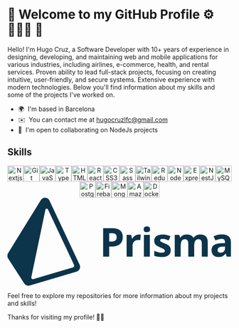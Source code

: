# 👋 Welcome to my GitHub Profile  ⚙️ 👨🏻‍💻 🚀 

Hello! I'm Hugo Cruz, a Software Developer with 10+ years of experience in designing, developing, and maintaining web and mobile
applications for various industries, including airlines, e-commerce, health, and rental services. Proven ability to
lead full-stack projects, focusing on creating intuitive, user-friendly, and secure systems. Extensive experience
with modern technologies. Below you'll find information about my skills and some of the projects I've worked on.

* 🌍  I'm based in Barcelona
* ✉️  You can contact me at [hugocruzlfc@gmail.com](mailto:hugocruzlfc@gmail.com)
* 🤝  I'm open to collaborating on NodeJs projects


## Skills

<p align="center">
<a href="https://nextjs.org/" target="_blank" rel="noreferrer"><img src="https://raw.githubusercontent.com/danielcranney/readme-generator/main/public/icons/skills/nextjs.svg" width="36" height="36" alt="Nextjs" /></a><a href="https://git-scm.com/" target="_blank" rel="noreferrer"><img src="https://raw.githubusercontent.com/danielcranney/readme-generator/main/public/icons/skills/git-colored.svg" width="36" height="36" alt="Git" /></a><a href="https://developer.mozilla.org/en-US/docs/Web/JavaScript" target="_blank" rel="noreferrer"><img src="https://raw.githubusercontent.com/danielcranney/readme-generator/main/public/icons/skills/javascript-colored.svg" width="36" height="36" alt="JavaScript" /></a><a href="https://www.typescriptlang.org/" target="_blank" rel="noreferrer"><img src="https://raw.githubusercontent.com/danielcranney/readme-generator/main/public/icons/skills/typescript-colored.svg" width="36" height="36" alt="TypeScript" /></a><a href="https://developer.mozilla.org/en-US/docs/Glossary/HTML5" target="_blank" rel="noreferrer"><img src="https://raw.githubusercontent.com/danielcranney/readme-generator/main/public/icons/skills/html5-colored.svg" width="36" height="36" alt="HTML5" /></a><a href="https://reactjs.org/" target="_blank" rel="noreferrer"><img src="https://raw.githubusercontent.com/danielcranney/readme-generator/main/public/icons/skills/react-colored.svg" width="36" height="36" alt="React" /></a><a href="https://www.w3.org/TR/CSS/#css" target="_blank" rel="noreferrer"><img src="https://raw.githubusercontent.com/danielcranney/readme-generator/main/public/icons/skills/css3-colored.svg" width="36" height="36" alt="CSS3" /></a><a href="https://sass-lang.com/" target="_blank" rel="noreferrer"><img src="https://raw.githubusercontent.com/danielcranney/readme-generator/main/public/icons/skills/sass-colored.svg" width="36" height="36" alt="Sass" /></a><a href="https://tailwindcss.com/" target="_blank" rel="noreferrer"><img src="https://raw.githubusercontent.com/danielcranney/readme-generator/main/public/icons/skills/tailwindcss-colored.svg" width="36" height="36" alt="TailwindCSS" /></a><a href="https://redux.js.org/" target="_blank" rel="noreferrer"><img src="https://raw.githubusercontent.com/danielcranney/readme-generator/main/public/icons/skills/redux-colored.svg" width="36" height="36" alt="Redux" /></a><a href="https://nodejs.org/en/" target="_blank" rel="noreferrer"><img src="https://raw.githubusercontent.com/danielcranney/readme-generator/main/public/icons/skills/nodejs-colored.svg" width="36" height="36" alt="NodeJS" /></a><a href="https://expressjs.com/" target="_blank" rel="noreferrer"><img src="https://raw.githubusercontent.com/danielcranney/readme-generator/main/public/icons/skills/express.svg" width="36" height="36" alt="Express" /></a><a href="https://docs.nestjs.com/" target="_blank" rel="noreferrer"><img src="https://raw.githubusercontent.com/danielcranney/readme-generator/main/public/icons/skills/nestjs-colored.svg" width="36" height="36" alt="NestJS" /></a><a href="https://www.mysql.com/" target="_blank" rel="noreferrer"><img src="https://raw.githubusercontent.com/danielcranney/readme-generator/main/public/icons/skills/mysql-colored.svg" width="36" height="36" alt="MySQL" /></a><a href="https://www.postgresql.org/" target="_blank" rel="noreferrer"><img src="https://raw.githubusercontent.com/danielcranney/readme-generator/main/public/icons/skills/postgresql-colored.svg" width="36" height="36" alt="PostgreSQL" /></a><a href="https://firebase.google.com/" target="_blank" rel="noreferrer"><img src="https://raw.githubusercontent.com/danielcranney/readme-generator/main/public/icons/skills/firebase-colored.svg" width="36" height="36" alt="Firebase" /></a><a href="https://www.mongodb.com/" target="_blank" rel="noreferrer"><img src="https://raw.githubusercontent.com/danielcranney/readme-generator/main/public/icons/skills/mongodb-colored.svg" width="36" height="36" alt="MongoDB" /></a><a href="https://aws.amazon.com" target="_blank" rel="noreferrer"><img src="https://raw.githubusercontent.com/danielcranney/readme-generator/main/public/icons/skills/aws-colored.svg" width="36" height="36" alt="Amazon Web Services" /></a><a href="https://www.docker.com/" target="_blank" rel="noreferrer"><img src="https://raw.githubusercontent.com/danielcranney/readme-generator/main/public/icons/skills/docker-colored.svg" width="36" height="36" alt="Docker" /></a><a href="https://www.prisma.io/" target="_blank" rel="noreferrer"><svg fill="none" height="982" viewBox="1.372 -.18543865 324.553 128.18543865" width="2500" xmlns="http://www.w3.org/2000/svg"><g fill="#0c344b"><path d="m199.202 85.75h8.638v-31.662h-8.638zm-.367-39.847c0-2.813 1.567-4.219 4.701-4.219 3.133 0 4.701 1.406 4.701 4.219 0 1.341-.392 2.384-1.175 3.13-.784.746-1.959 1.118-3.526 1.118-3.134 0-4.701-1.416-4.701-4.248z"/><path clip-rule="evenodd" d="m164.253 67.483c2.786-2.36 4.178-5.767 4.178-10.223 0-4.286-1.307-7.51-3.922-9.672-2.615-2.16-6.433-3.242-11.456-3.242h-13.225v41.404h8.779v-14.727h3.767c5.135 0 9.095-1.179 11.879-3.54zm-12.757-3.653h-2.889v-12.29h3.993c2.398 0 4.158.49 5.282 1.472 1.123.982 1.685 2.502 1.685 4.56 0 2.038-.67 3.591-2.011 4.658s-3.36 1.6-6.06 1.6z" fill-rule="evenodd"/><path d="m194.62 53.748c-.774-.17-1.746-.255-2.917-.255-1.964 0-3.781.543-5.451 1.628a11.908 11.908 0 0 0 -3.98 4.291h-.424l-1.275-5.324h-6.542v31.662h8.638v-16.114c0-2.549.769-4.532 2.307-5.948 1.54-1.416 3.687-2.124 6.444-2.124 1.001 0 1.85.095 2.549.283zm40.245 30.02c2.257-1.7 3.385-4.172 3.385-7.42 0-1.567-.273-2.917-.821-4.05-.547-1.133-1.398-2.133-2.549-3.002-1.151-.868-2.964-1.802-5.438-2.803-2.775-1.114-4.573-1.955-5.394-2.521s-1.233-1.236-1.233-2.011c0-1.378 1.275-2.067 3.824-2.067 1.434 0 2.841.217 4.219.65 1.378.436 2.861.992 4.447 1.672l2.605-6.23c-3.606-1.661-7.316-2.492-11.13-2.492-4.003 0-7.093.769-9.273 2.308-2.183 1.539-3.273 3.714-3.273 6.527 0 1.643.26 3.026.78 4.149.518 1.124 1.349 2.12 2.493 2.988 1.14.869 2.931 1.813 5.365 2.832 1.699.718 3.059 1.345 4.079 1.883 1.019.539 1.737 1.02 2.153 1.445.415.425.622.977.622 1.657 0 1.812-1.567 2.718-4.702 2.718-1.529 0-3.299-.255-5.309-.764-2.012-.51-3.819-1.142-5.424-1.898v7.137a22.275 22.275 0 0 0 4.56 1.373c1.624.312 3.587.468 5.891.468 4.492 0 7.867-.85 10.123-2.55zm37.604 1.982h-8.638v-18.493c0-2.284-.383-3.998-1.146-5.14-.766-1.142-1.969-1.714-3.612-1.714-2.208 0-3.813.812-4.814 2.436s-1.501 4.295-1.501 8.015v14.896h-8.638v-31.662h6.599l1.161 4.05h.482c.849-1.454 2.077-2.592 3.681-3.413 1.605-.821 3.446-1.232 5.523-1.232 4.739 0 7.948 1.549 9.629 4.645h.764c.85-1.473 2.101-2.615 3.753-3.427s3.516-1.218 5.593-1.218c3.587 0 6.302.921 8.142 2.761 1.841 1.841 2.761 4.791 2.761 8.85v20.646h-8.666v-18.493c0-2.284-.383-3.998-1.146-5.14-.766-1.142-1.969-1.714-3.612-1.714-2.114 0-3.695.756-4.744 2.266-1.047 1.511-1.571 3.908-1.571 7.193z"/><path clip-rule="evenodd" d="m318.222 81.445 1.671 4.305h6.032v-21.099c0-3.776-1.133-6.589-3.398-8.439-2.266-1.85-5.523-2.776-9.771-2.776-4.436 0-8.477.954-12.121 2.861l2.86 5.834c3.417-1.53 6.391-2.294 8.921-2.294 3.285 0 4.928 1.605 4.928 4.814v1.388l-5.494.17c-4.739.17-8.283 1.053-10.635 2.648-2.35 1.596-3.525 4.074-3.525 7.434 0 3.21.873 5.683 2.619 7.42 1.747 1.737 4.139 2.605 7.18 2.605 2.473 0 4.479-.354 6.017-1.062 1.539-.708 3.035-1.977 4.489-3.809zm-4.22-10.252 3.342-.113v2.605c0 1.908-.6 3.437-1.799 4.588-1.198 1.152-2.799 1.728-4.8 1.728-2.794 0-4.191-1.218-4.191-3.653 0-1.7.613-2.964 1.841-3.795 1.227-.83 3.096-1.284 5.607-1.36zm-218.269 30.336-57.479 17c-1.756.52-3.439-.999-3.07-2.77l20.534-98.34c.384-1.838 2.926-2.13 3.728-.427l38.02 80.736c.717 1.523-.101 3.319-1.733 3.801zm9.857-4.01-44.022-93.482v-.002a7.062 7.062 0 0 0 -6.019-4.022c-2.679-.156-5.079 1.136-6.433 3.335l-47.744 77.33a7.233 7.233 0 0 0 .084 7.763l23.338 36.152c1.391 2.158 3.801 3.407 6.306 3.407.71 0 1.424-.1 2.126-.308l67.744-20.036a7.424 7.424 0 0 0 4.66-4.028 7.264 7.264 0 0 0 -.04-6.11z" fill-rule="evenodd"/></g></svg></a>
</p>


Feel free to explore my repositories for more information about my projects and skills!


Thanks for visiting my profile! 🙌🏻
